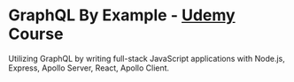 # GraphQL By Example - [Udemy](https://www.udemy.com/) Course

Utilizing GraphQL by writing full-stack JavaScript applications with Node.js, Express, Apollo Server, React, Apollo Client.
